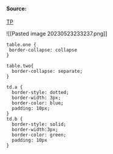 #### Source:
[TP](https://www.tutorialspoint.com/css/css_tables.htm)

![[Pasted image 20230523233237.png]]


```
table.one { 
 border-collapse: collapse
}

table.two{
  border-collapse: separate;
}

td.a {
  border-style: dotted;
  border-width: 3px;
  border-color: blue;
  padding: 10px;
}
td.b {
  border-style: solid;
  border-width:3px;
  border-color: green;
  padding: 10px
}
```